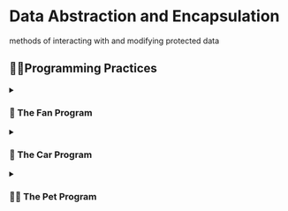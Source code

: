 # Data Abstraction and Encapsulation
methods of interacting with and modifying protected data

## 🐱‍💻Programming Practices 
<details><summary><h3> 🎐 The Fan Program </h3></summary>

-----

This program creates fan objects, modifies their properties, and displays them on a formatted output. It consists of three programs:
1. fan_program.py: Contains the `Fan` which represents a fan object. It has attributes for speed, power status, radius, and color. The class provides getter and setter methods for each attribute to access and modify the fan's properties.
2. output_format.py: Defines the `Format` class, responsible for formatting and flaunting the fan's properties in a visually appealing bordered display.
3. test_fan.py: This is used to create instances of the `Fan` class and display their properties using the `Formatter` class. It demonstrates how to create fan objects, modify their properties, and print the formatted output.

![img](./demo/fan-d.png)

</details>

<details><summary><h3> 🚖 The Car Program </h3></summary>

-----

This program Program simulates a car and provides a user interface for controlling its speed. It consists of three programs:
1. car_program.py: Contains the `Car` class that represents a car object with methods to accelerate, brake, get the current speed, and display speed-related information.
2. car_ui.py: Defines the `UI` class that provides a user interface with methods for displaying traffic lights, car sound effects, and a roadway.
3. test_car.py: This demonstrates the usage of the `Car` class and the `UI` class. It creates a car object, simulates traffic lights, accelerates, brakes, and stops the car.


</details>

<details><summary><h3>  🐱‍🐉 The Pet Program </h3></summary>

-----

This program allows you to have a pet identification card. You can input the pet's name, type, and age, and the program will generate an exquisite pet identification card with borders.  It consists of three programs:
1. pet_program: Contains a `Pet` class with data attributes for name, animal type, and age, along with methods for setting and getting the values of these attributes.
2. pet_ui: Defines a user interface class that generates a bordered layout for a pet identification card, with aligned text for the pet's name, type, and age.
3. test_pet: This takes user input for a pet's name, type, and age, and displays the pet's identification with framings and elements.

![img](./demo/pet-d.png)

</details>

